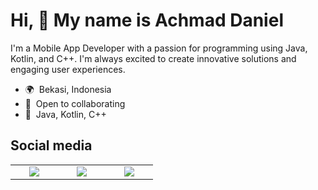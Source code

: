 Hi, 👋 My name is Achmad Daniel
=============================================================================================================================

I'm a Mobile App Developer with a passion for programming using Java, Kotlin, and C++. I'm always excited to create innovative solutions and engaging user experiences.

* 🌍  Bekasi, Indonesia
* 🤝  Open to collaborating
* 🧠  Java, Kotlin, C++

## Social media

<p align='center'>
	<table width="100">
		<tr>
			<td align='center' width="60">
				<a href="https://twitter.com/achmaddaniel24"><img src="https://img.icons8.com/external-tal-revivo-color-tal-revivo/100/000000/external-twitter-an-american-online-news-and-social-networking-service-logo-color-tal-revivo.png"/></a>
			</td>
			<td align='center' width="60">
				<a href="https://instagram.com/achmaddaniel__"><img src="https://img.icons8.com/fluency/96/000000/instagram-new.png"/></a>
			</td>
			<td align='center' width="60">
				<a href="https://youtube.com/@kudanil24"><img src="https://upload.wikimedia.org/wikipedia/commons/0/09/YouTube_full-color_icon_%282017%29.svg"/></a>
			</td>
		</tr>
	</table>
</p>
